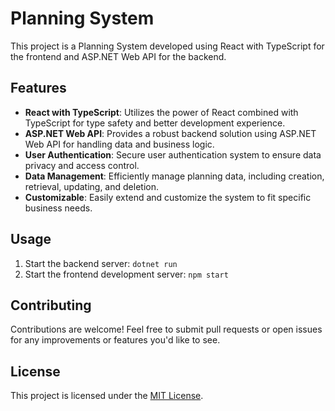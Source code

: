 # Planning System

This project is a Planning System developed using React with TypeScript for the frontend and ASP.NET Web API for the backend.

## Features

- **React with TypeScript**: Utilizes the power of React combined with TypeScript for type safety and better development experience.
- **ASP.NET Web API**: Provides a robust backend solution using ASP.NET Web API for handling data and business logic.
- **User Authentication**: Secure user authentication system to ensure data privacy and access control.
- **Data Management**: Efficiently manage planning data, including creation, retrieval, updating, and deletion.
- **Customizable**: Easily extend and customize the system to fit specific business needs.

## Usage

1. Start the backend server: `dotnet run`
2. Start the frontend development server: `npm start`

## Contributing

Contributions are welcome! Feel free to submit pull requests or open issues for any improvements or features you'd like to see.

## License

This project is licensed under the [MIT License](LICENSE).
